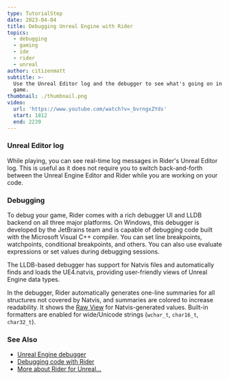 ```yaml
---
type: TutorialStep
date: 2023-04-04
title: Debugging Unreal Engine with Rider
topics:
  - debugging
  - gaming
  - ide
  - rider
  - unreal
author: citizenmatt
subtitle: >-
  Use the Unreal Editor log and the debugger to see what's going on in your
  game.
thumbnail: ./thumbnail.png
video:
  url: 'https://www.youtube.com/watch?v=_bvrngxZYds'
  start: 1812
  end: 2239
---
```


### Unreal Editor log

While playing, you can see real-time log messages in Rider's Unreal Editor log. This is useful as it does not require you to switch back-and-forth between the Unreal Engine Editor and Rider while you are working on your code.

### Debugging

To debug your game, Rider comes with a rich debugger UI and LLDB backend on all three major platforms. On Windows, this debugger is developed by the JetBrains team and is capable of debugging code built with the Microsoft Visual C++ compiler.
You can set line breakpoints, watchpoints, conditional breakpoints, and others. You can also use evaluate expressions or set values during debugging sessions.

The LLDB-based debugger has support for Natvis files and automatically finds and loads the UE4.natvis, providing user-friendly views of Unreal Engine data types.

In the debugger, Rider automatically generates one-line summaries for all structures not covered by Natvis, and summaries are colored to increase readability.
It shows the [Raw View](https://docs.microsoft.com/en-us/visualstudio/debugger/create-custom-views-of-native-objects?view=vs-2019#BKMK_Item_expansion) for Natvis-generated values.
Built-in formatters are enabled for wide/Unicode strings (`wchar_t`, `char16_t`, `char32_t`).

### See Also

- [Unreal Engine debugger](https://www.jetbrains.com/help/rider/Unreal_Engine__Debugger.html)
- [Debugging code with Rider](https://www.jetbrains.com/dotnet/guide/tutorials/rider-essentials/debugging/)
- [More about Rider for Unreal...](https://www.jetbrains.com/lp/rider-unreal/)
